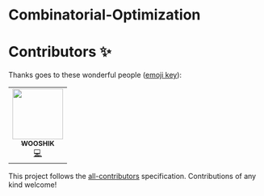 # Combinatorial-Optimization


# Contributors ✨

Thanks goes to these wonderful people ([emoji key](https://allcontributors.org/docs/en/emoji-key)):

<!-- ALL-CONTRIBUTORS-LIST:START - Do not remove or modify this section -->
<!-- prettier-ignore-start -->
<!-- markdownlint-disable -->
<table>
  <tr>
    <td align="center"><a href="https://github.com/WOOSHIK-M"><img src="https://avatars.githubusercontent.com/u/44994859?v=4?s=100" width="100px;" alt=""/><br /><sub><b>WOOSHIK</b></sub></a><br /><a href="https://github.com/makinarocks/asic-chip-placement/commits?author=WOOSHIK-M" title="Code">💻</a></td>
  </tr>
</table>

<!-- markdownlint-restore -->
<!-- prettier-ignore-end -->

<!-- ALL-CONTRIBUTORS-LIST:END -->

This project follows the [all-contributors](https://github.com/all-contributors/all-contributors) specification. Contributions of any kind welcome!
